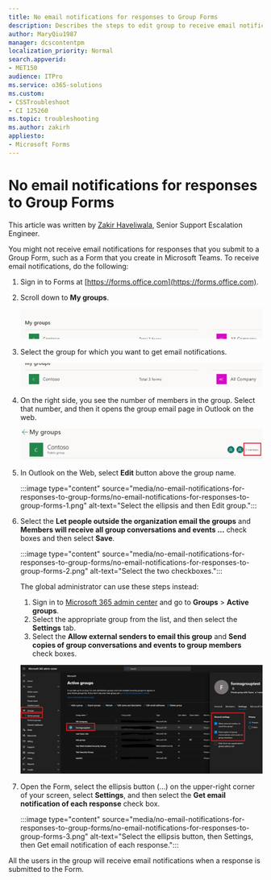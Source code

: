 ```yaml
---
title: No email notifications for responses to Group Forms
description: Describes the steps to edit group to receive email notifications. 
author: MaryQiu1987
manager: dcscontentpm
localization_priority: Normal
search.appverid: 
- MET150
audience: ITPro
ms.service: o365-solutions
ms.custom: 
- CSSTroubleshoot
- CI 125260
ms.topic: troubleshooting
ms.author: zakirh
appliesto:
- Microsoft Forms
---
```

# No email notifications for responses to Group Forms

This article was written by [Zakir Haveliwala](https://social.technet.microsoft.com/profile/Zakir+H+-+MSFT), Senior Support Escalation Engineer.

You might not receive email notifications for responses that you submit to a Group Form, such as a Form that you create in Microsoft Teams. To receive email notifications, do the following:

1. Sign in to Forms at [https://forms.office.com](https://forms.office.com).

2. Scroll down to **My groups**.

   ![Select My groups](./media/no-email-notifications-for-responses-to-group-forms/my-groups.png)

3. Select the group for which you want to get email notifications.

   ![Selecting your group](./media/no-email-notifications-for-responses-to-group-forms/select-group.png)

4. On the right side, you see the number of members in the group. Select that number, and then it opens the group email page in Outlook on the web.

   ![Selecting the number of members in the top-right](./media/no-email-notifications-for-responses-to-group-forms/number-of-members.png)

5. In Outlook on the Web, select **Edit** button above the group name.

    :::image type="content" source="media/no-email-notifications-for-responses-to-group-forms/no-email-notifications-for-responses-to-group-forms-1.png" alt-text="Select the ellipsis and then Edit group.":::

6. Select the **Let people outside the organization email the groups** and **Members will receive all group conversations and events ...** check boxes and then select **Save**.

    :::image type="content" source="media/no-email-notifications-for-responses-to-group-forms/no-email-notifications-for-responses-to-group-forms-2.png" alt-text="Select the two checkboxes.":::

    The global administrator can use these steps instead:

    1. Sign in to [Microsoft 365 admin center](https://admin.microsoft.com) and go to **Groups** > **Active groups**.
    2. Select the appropriate group from the list, and then select the **Settings** tab.
    3. Select the **Allow external senders to email this group** and **Send copies of group conversations and events to group members** check boxes.

    ![Enable settings for global administrators](./media/no-email-notifications-for-responses-to-group-forms/active-groups.png)

7. Open the Form, select the ellipsis button (...) on the upper-right corner of your screen, select **Settings**, and then select the **Get email notification of each response** check box.

    :::image type="content" source="media/no-email-notifications-for-responses-to-group-forms/no-email-notifications-for-responses-to-group-forms-3.png" alt-text="Select the ellipsis button, then Settings, then Get email notification of each response.":::

All the users in the group will receive email notifications when a response is submitted to the Form.

